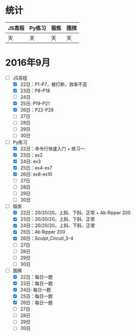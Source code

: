 # 统计

JS高程|Py练习|锻炼|围棋|
:-----|:-----|:---|:---|
天|天|天|天|

# 2016年9月
- [ ] JS高程
    - [x] 22日：P1-P7，被打断，效率不高
    - [x] 23日：P8-P18
    - [ ] 24日
    - [x] 25日: P19-P21
    - [x] 26日：P22-P29
    - [ ] 27日
    - [ ] 28日
    - [ ] 29日
    - [ ] 30日
- [ ] Py练习
    - [x] 22日：命令行快速入门 + 练习一
    - [x] 23日：ex2
    - [x] 24日: ex3
    - [x] 25日：ex4-ex7
    - [x] 26日: ex8-ex10
    - [ ] 27日
    - [ ] 28日
    - [ ] 29日
    - [ ] 30日
- [ ] 锻炼
    - [x] 22日：20/20/20，上斜、下斜、正常 + Ab Ripper 200
    - [x] 23日：20/20/20，上斜、下斜、正常
    - [x] 24日：20/20/20，上斜、下斜、正常
    - [x] 25日：Ab Ripper 200
    - [x] 26日：Sculpt_Circuit_3-4
    - [ ] 27日
    - [ ] 28日
    - [ ] 29日
    - [ ] 30日
- [ ] 围棋
    - [x] 22日：每日一题
    - [x] 23日：每日一题
    - [x] 24日: 每日一题
    - [x] 25日：每日一题
    - [x] 26日：每日一题
    - [ ] 27日
    - [ ] 28日
    - [ ] 29日
    - [ ] 30日